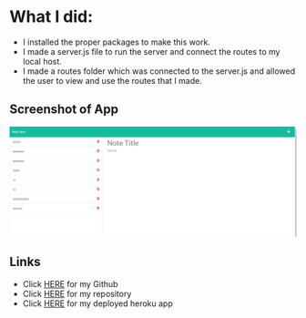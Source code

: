 # What I did:
* I installed the proper packages to make this work.
* I made a server.js file to run the server and connect the routes to my local host.
* I made a routes folder which was connected to the server.js and allowed the user to view and use the routes that I made.

## Screenshot of App
![pic](./assets/nta.PNG)




## Links
* Click [HERE](https://github.com/KappaMustafa) for my Github
* Click [HERE](https://github.com/KappaMustafa/nta.git) for my repository
* Click [HERE](https://note-taking-app-ma.herokuapp.com/notes) for my deployed heroku app

